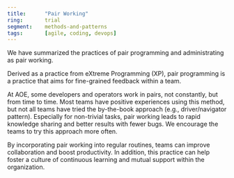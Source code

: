 ```yaml
---
title:      "Pair Working"
ring:       trial
segment:    methods-and-patterns
tags:       [agile, coding, devops]
---
```


We have summarized the practices of pair programming and administrating as pair working.

Derived as a practice from eXtreme Programming (XP), pair programming is a practice that aims for fine-grained feedback within a team.

At AOE, some developers and operators work in pairs, not constantly, but from time to time. Most teams have positive experiences using this method, but not all teams have tried the by-the-book approach (e.g., driver/navigator pattern). Especially for non-trivial tasks, pair working leads to rapid knowledge sharing and better results with fewer bugs. We encourage the teams to try this approach more often.

By incorporating pair working into regular routines, teams can improve collaboration and boost productivity. In addition, this practice can help foster a culture of continuous learning and mutual support within the organization.
